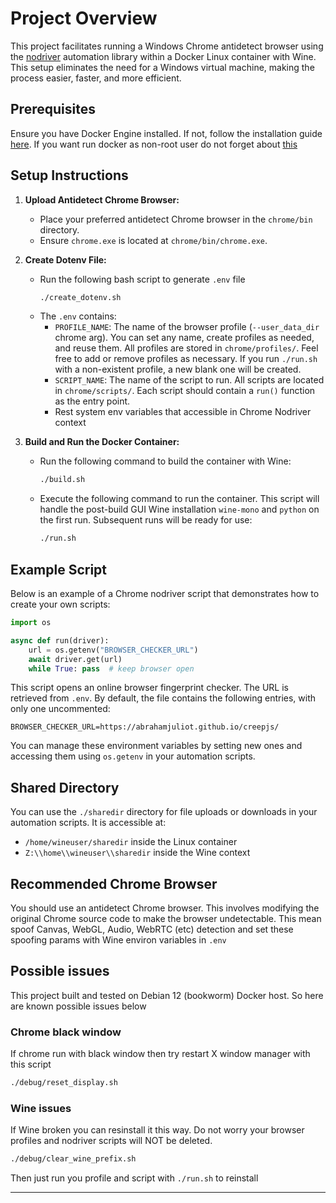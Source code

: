 # Project Overview

This project facilitates running a Windows Chrome antidetect browser using the [nodriver](https://github.com/ultrafunkamsterdam/nodriver) automation library within a Docker Linux container with Wine. This setup eliminates the need for a Windows virtual machine, making the process easier, faster, and more efficient.

## Prerequisites

Ensure you have Docker Engine installed. If not, follow the installation guide [here](https://docs.docker.com/engine/install/). If you want run docker as non-root user do not forget about [this](https://docs.docker.com/engine/install/linux-postinstall/#manage-docker-as-a-non-root-user)

## Setup Instructions

1. **Upload Antidetect Chrome Browser:**
   - Place your preferred antidetect Chrome browser in the `chrome/bin` directory.
   - Ensure `chrome.exe` is located at `chrome/bin/chrome.exe`.

2. **Create Dotenv File:**
   - Run the following bash script to generate `.env` file
     ```bash
     ./create_dotenv.sh
     ```
   - The `.env` contains: 
     - `PROFILE_NAME`: The name of the browser profile (`--user_data_dir` chrome arg). You can set any name, create profiles as needed, and reuse them. All profiles are stored in `chrome/profiles/`. Feel free to add or remove profiles as necessary. If you run `./run.sh` with a non-existent profile, a new blank one will be created.
     - `SCRIPT_NAME`: The name of the script to run. All scripts are located in `chrome/scripts/`. Each script should contain a `run()` function as the entry point.
     - Rest system env variables that accessible in Chrome Nodriver context

2. **Build and Run the Docker Container:**
   - Run the following command to build the container with Wine:
     ```bash
     ./build.sh
     ```
   - Execute the following command to run the container. This script will handle the post-build GUI Wine installation `wine-mono` and `python` on the first run. Subsequent runs will be ready for use:
     ```bash
     ./run.sh 
     ```

## Example Script

Below is an example of a Chrome nodriver script that demonstrates how to create your own scripts:

```python
import os

async def run(driver):
    url = os.getenv("BROWSER_CHECKER_URL")
    await driver.get(url)
    while True: pass  # keep browser open
```

This script opens an online browser fingerprint checker. The URL is retrieved from `.env`. By default, the file contains the following entries, with only one uncommented:

```env
BROWSER_CHECKER_URL=https://abrahamjuliot.github.io/creepjs/
```

You can manage these environment variables by setting new ones and accessing them using `os.getenv` in your automation scripts.

## Shared Directory

You can use the `./sharedir` directory for file uploads or downloads in your automation scripts. It is accessible at:
- `/home/wineuser/sharedir` inside the Linux container
- `Z:\\home\\wineuser\\sharedir` inside the Wine context

## Recommended Chrome Browser

You should use an antidetect Chrome browser. This involves modifying the original Chrome source code to make the browser undetectable. This mean spoof Canvas, WebGL, Audio, WebRTC (etc) detection and set these spoofing params with Wine environ variables in `.env`

## Possible issues
This project built and tested on Debian 12 (bookworm) Docker host. So here are known possible issues below

### Chrome black window
If chrome run with black window then try restart X window manager with this script
```bash
./debug/reset_display.sh
```

### Wine issues
If Wine broken you can resinstall it this way. Do not worry your browser profiles and nodriver scripts will NOT be deleted.
```bash
./debug/clear_wine_prefix.sh
```
Then just run you profile and script with `./run.sh` to reinstall

---
